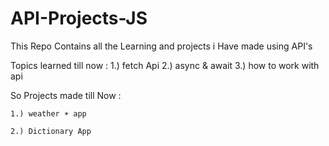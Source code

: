 # API-Projects-JS
This Repo Contains all the Learning and projects i Have made using API's

Topics learned till now :
1.) fetch Api
2.) async & await 
3.) how to work with api 



So Projects made till Now :

    1.) weather ☀️ app
    
    2.) Dictionary App

